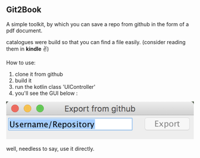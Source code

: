 Git2Book
------

A simple toolkit, by which you can save a 
repo from github in the form of a pdf document.

catalogues were build so that you can find
a file easily.
(consider reading them in **kindle** ✌️)

How to use:

 1. clone it from github
 1. build it
 1. run the kotlin class 'UIController'
 1. you'll see the GUI below :
 
  ![avatar](https://github.com/Phosphorus15/git2book/blob/master/preview.png?raw=true)

well, needless to say, use it directly.
